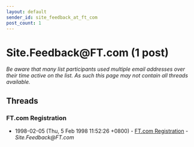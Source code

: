 ```yaml
---
layout: default
sender_id: site_feedback_at_ft_com
post_count: 1
---
```


# Site.Feedback<span>@</span>FT.com (1 post)

_Be aware that many list participants used multiple email addresses over their time active on the list. As such this page may not contain all threads available._

## Threads

### FT.com Registration
+ 1998-02-05 (Thu, 5 Feb 1998 11:52:26 +0800) - [FT.com Registration](/archive/1998/02/0240f5b68a458d089880e8ffe39c86a26f1e1fa1e7b04f7accc66bfad80e6f76) - _Site.Feedback@FT.com_

